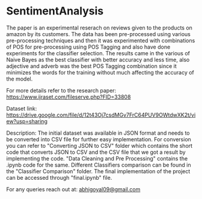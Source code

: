 # SentimentAnalysis


The paper is an experimental reserach on reviews given to the products on amazon by its customers. The data has been pre-processed using various pre-processing techniques and then it was experimented with combinations of POS for pre-processing using POS Tagging and also have done experiments for the classifier selection. The results came in the various of Naive Bayes as the best classifier with better accuracy and less time, also adjective and adverb was the best POS Tagging combination since it minimizes the words for the training without much affecting the accuracy of the model.

For more details refer to the research paper: https://www.ijraset.com/fileserve.php?FID=33808

Dataset link: https://drive.google.com/file/d/12t43Oj7csdMGv7FrC64PUV9OWtdwXK2t/view?usp=sharing


Description:
The initial dataset was available in JSON format and needs to be converted into CSV file for further easy implementation. For conversion you can refer to "Converting JSON to CSV" folder which contains the short code that converts JSON to CSV and the CSV file that we got a result by implementing the code.
"Data Cleaning and Pre Processing" contains the .ipynb code for the same.
Different Classifiers comparison can be found in the "Classifier Comparison" folder.
The final implementation of the project can be accessed through "final.ipynb" file.

For any queries reach out at: abhigoyal09@gmail.com
